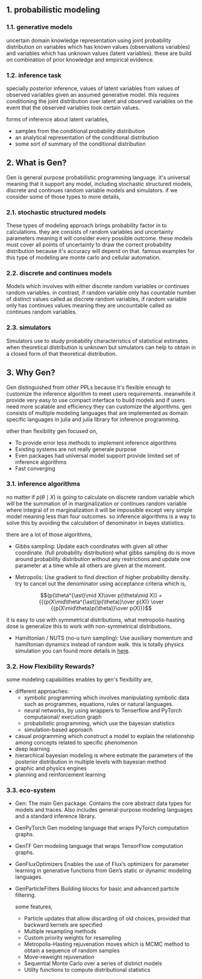 ## 1. probabilistic modeling

### 1.1. generative models

uncertain domain knowledge representation using joint probability distribution on variables which has known values
(observations variables) and variables which has unknown values (latent variables). these are build on combination of 
prior knowledge and empirical evidence.

### 1.2. inference task

specially posterior inference, values of latent variables from values of observed variables given an assumed generative 
model. this requires conditioning the joint distribution over latent and observed variables on the event that the 
observed variables took certain values.

forms of inference about latent variables,

- samples from the conditional probability distribution
- an analytical representation of the conditional distribution 
- some sort of summary of the conditional distribution

## 2. What is Gen?

Gen is general purpose probabilistic programming language. it's universal meaning that it support any model,
including stochastic structured models, discrete and continues random variable models and simulators. if we consider
some of those types to more details,

### 2.1. stochastic structured models

These types of modeling approach brings probability factor in to calculations. they are consists of random variables
and uncertainty parameters meaning it will consider every possible outcome. these models must cover all points of
uncertainty to draw the correct probability distribution because it's accuracy will depend on that. famous examples
for this type of modeling are monte carlo and cellular automation.

### 2.2. discrete and continues models

Models which involves with either discrete random variables or continues random variables. in contrast, if random
variable only has countable number of distinct values called as discrete random variables, if random variable only has
continues values meaning they are uncountable called as continues random variables.

### 2.3. simulators

Simulators use to study probability characteristics of statistical estimates when theoretical distribution is unknown
but
simulators can help to obtain in a closed form of that theoretical distribution.

## 3. Why Gen?

Gen distinguished from other PPLs because it's flexible enough to customize the inference algorithm to meet users
requirements. meanwhile it provide very easy to use compact interface to build models and if users need more scalable
and efficiency they can customize the algorithms. gen consists of multiple modeling languages that are implemented as
domain specific languages in julia and julia library for inference programming.

other than flexibility gen focused on,

- To provide error less methods to implement inference algorithms
- Existing systems are not really generale purpose
- Even packages had universal model support provide limited set of inference algorithms
- Fast converging

### 3.1. inference algorithms

no matter if $p(\theta \mid X)$ is going to calculate on discrete random variable which will be the summation of in
marginalization or continues random variable where integral of in marginalization it will be impossible except very 
simple model meaning less than four outcomes. so inference algorithms is a way to solve this by avoiding the calculation
of denominator in bayes statistics.

there are a lot of those algorithms,

- Gibbs sampling: Update each coordinates with given all other coordinate. (full probability distribution) what gibbs 
  sampling do is move around probability distribution without any restrictions and update one parameter at a time while
  all others are given at the moment.

- Metropolis: Use gradient to find direction of higher probability density.
  try to cancel out the denominator using acceptance criteria which is,
  
$${p(\theta^{\ast}\mid X)\over p(\theta\mid X)} = {{{p(X\mid\theta^{\ast})p(\theta)}\over p(X)} \over {{p(X\mid\theta)p(\theta)}\over p(X)}}$$

  it is easy to use with symmetrical distributions, what metropolis-hasting dose is generalize this to work with 
  non-symmetrical distributions.

- Hamiltonian / NUTS (no-u turn sampling): Use auxiliary momentum and hamiltonian dynamics instead of random walk. this
  is totally physics simulation you can found more details in [here](https://elevanth.org/blog/2017/11/28/build-a-better-markov-chain/).


### 3.2. How Flexibility Rewards?

some modeling capabilities enables by gen's flexibility are,

- different approaches:
    - symbolic programming which involves manipulating symbolic data such as programmes, equations, rules or natural
      languages.
    - neural networks, by using wrappers to Tenserflow and PyTorch computaional/ execution graph
    - probabilistic programming, which use the bayesian statistics
    - simulation-based approach
- casual programming which construct a model to explain the relationship among concepts related to specific phenomenon
- deep learning
- hierarchical bayesian modeling is where estimate the parameters of the posterior distribution in multiple levels with
  bayesian method
- graphic and physics engines
- planning and reinforcement learning

### 3.3. eco-system

- Gen:
  The main Gen package. Contains the core abstract data types for models and traces.
  Also includes general-purpose modeling languages and a standard inference library.

- GenPyTorch
  Gen modeling language that wraps PyTorch computation graphs.

- GenTF
  Gen modeling language that wraps TensorFlow computation graphs.

- GenFluxOptimizers
  Enables the use of Flux’s optimizers for parameter learning in generative functions from Gen’s static or dynamic
  modeling languages.

- GenParticleFilters
  Building blocks for basic and advanced particle filtering.

  some features,
    - Particle updates that allow discarding of old choices, provided that backward kernels are specified
    - Multiple resampling methods
    - Custom priority weights for resampling
    - Metropolis-Hasting rejuvenation moves which is MCMC method to obtain a sequence of random samples
    - Move-reweight rejuvenation
    - Sequential Monte Carlo over a series of distinct models
    - Utility functions to compute distributional statistics